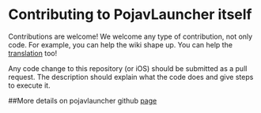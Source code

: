 # Contributing to PojavLauncher itself 
Contributions are welcome! We welcome any type of contribution, not only code. For example, you can help the wiki shape up. You can help the [translation](https://crowdin.com/project/pojavlauncher) too!

Any code change to this repository (or iOS) should be submitted as a pull request. The description should explain what the code does and give steps to execute it.

##More details on pojavlauncher github [page](https://github.com/PojavLauncherTeam/PojavLauncher)
